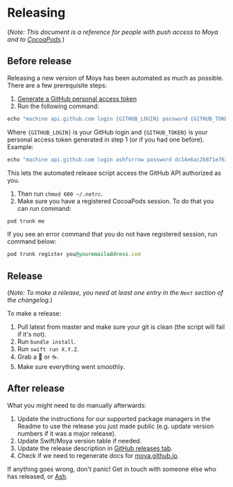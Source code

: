 # Releasing

(_Note: This document is a reference for people with push access to Moya and to [CocoaPods](https://cocoapods.org/pods/Moya)._)

## Before release

Releasing a new version of Moya has been automated as much as possible. There are a few prerequisite steps:

1. [Generate a GitHub personal access token](https://help.github.com/articles/creating-an-access-token-for-command-line-use/)
1. Run the following command: 
```ruby
echo "machine api.github.com login {GITHUB_LOGIN} password {GITHUB_TOKEN}" > ~/.netrc
``` 
Where `{GITHUB_LOGIN}` is your GitHub login and `{GITHUB_TOKEN}` is your personal access token generated in step 1 (or if you had one before). Example:
```ruby
echo "machine api.github.com login ashfurrow password dc14e6ac2b871e7630f56df3d57d2694b576316a" > ~/.netrc
```
This lets the automated release script access the GitHub API authorized as you.
1. Then run `chmod 600 ~/.netrc`.
1. Make sure you have a registered CocoaPods session. To do that you can run command:
```ruby
pod trunk me
```
If you see an error command that you do not have registered session, run command below:
```ruby
pod trunk register you@youremailaddress.com
```

## Release

(_Note: To make a release, you need at least one entry in the `Next` section of the changelog._)

To make a release:

1. Pull latest from master and make sure your git is clean (the script will fail if it's not).
1. Run `bundle install`.
1. Run `swift run X.Y.Z`.
1. Grab a :tea: or :coffee:.
1. Make sure everything went smoothly.

## After release

What you might need to do manually afterwards:

1. Update the instructions for our supported package managers in the Readme to use the release you just made public (e.g. update version numbers if it was a major release).
1. Update Swift/Moya version table if needed.
1. Update the release description in [GitHub releases tab](https://github.com/Moya/Moya/releases/tag).
1. Check if we need to regenerate docs for [moya.github.io](https://github.com/Moya/moya.github.io).

If anything goes wrong, don't panic! Get in touch with someone else who has released, or [Ash](mailto:ash@ashfurrow.com).
